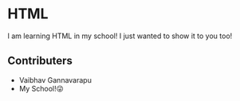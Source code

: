 # HTML
I am learning HTML in my school! I just wanted to show it to you too!
## Contributers
* Vaibhav Gannavarapu
* My School!😜
